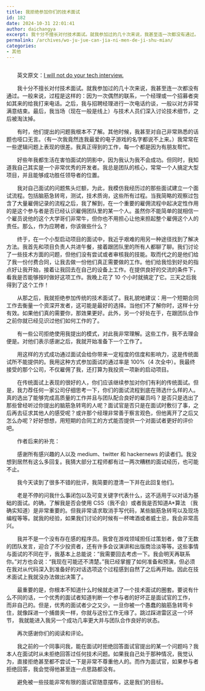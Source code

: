 ```yaml
---
title: 我拒绝参加你们的技术面试
id: 182
date: 2024-10-31 22:01:41
author: daichangya
excerpt: 我十分不擅长对付技术面试。就我参加过的几十次来说，我甚至连一次都没有通过。一般来说，过程是这样的：因为一次偶然的联系，一个经理或一个招募者
permalink: /archives/wo-ju-jue-can-jia-ni-men-de-ji-shu-mian/
categories:
- 其他
---
```




<img src="http://images.cnitblog.com/news/66372/201308/26110643-22e87c02e3124537ab680fd7b05c5731.jpg" alt="" style="margin:0px; padding:0px; font-size:14px; line-height:1.5em; border:none">


　　英文原文：[I will not do your tech interview.](https://medium.com/lessons-learned/80ba19c55883)


　　我十分不擅长对付技术面试。就我参加过的几十次来说，我甚至连一次都没有通过。一般来说，过程是这样的：因为一次偶然的联系，一个经理或一个招募者突如其来的给我打来电话。之后，我与招聘经理进行一次电话约谈，一般以对方非常满意结束。最后，我当场（现在一般是线上）与技术人员们深入讨论技术细节，之后被淘汰掉。


　　有时，他们提出的问题我根本不了解。其他时候，我甚至对自己非常熟悉的话题也哑口无言。（有一次我竟然连我最爱的电子游戏的名字都说不上来。）我常常在一些逻辑问题上表现的很差。我真正得到的工作，每一个都是因为有朋友帮忙。


　　好些年我都生活在害怕面试的阴影中，因为我认为我不会成功。但同时，我知道我自己其实是一个非常优秀的开发者。我总是团队的核心，常常一个人搞定大型项目，并且能够成功胜任领导者的位置。


　　我对自己面试的问题焦头烂额，为此，我模仿我经历过的那些面试建立一个面试流程。包括脑筋急转弯，测试，技术质询，这些所有过程。当我简略的观察过包含了大量雇佣记录的流程之后，我了解到，在一个重要的雇佣流程中起决定性作用的是这个参与者是否已经认识雇佣团队里的某一个人。虽然你不能简单的就相信一个雇员说他的这个大学哥们非常牛，但你也不用担心让他来担起整个雇佣这个人的责任。那么，作为应聘者，你该做些什么？


　　终于，在一个小型启动项目的面试中，我近乎艰难的用另一种途径找到了解决方法。我首先和项目负责人共进午餐，接着跟团队里的所有人都聊了聊。我们讨论了一些技术方面的问题，但他们没有尝试或者审核我的技能。取而代之的是他们给了我一份付费合同，让我去做一份他们真正需要做的工作。他们给我恰到好处的指点好让我开始，接着让我回去在自己的设备上工作。在提供良好的交流的条件下，看我是否能够按时做好这项工作。我晚上花了 10 个小时就搞定了它。三天之后我得到了这个工作！


　　从那之后，我就拒绝参加传统的技术面试了。我&#31036;貌地建议：用一个短期合同工作去衡量一个资深开发者，这可能是最好的选择。当他们不了解你时，这样十分有效。如果他们真的需要你，那效果更好。此外，另一个好处在于，在跟团队合作之前你就已经见识过他们如何工作的了。


　　有一些公司拒绝使用我提出的模式，对此我非常理解。这些工作，我不去理会便是。对他们表示感谢之后，我就开始准备下一个工作了。


　　用这样的方式成功通过面试会给你带来一定程度的信度和影响力，这是传统面试所不能提供的。我用这种方式参加面试的通过率是 100%（4 次全中）。我最终接受的那个公司，不仅雇佣了我，还打算为我投资一项新的启动项目。


　　在传统面试上表现的很好的人，你们应该继续参加对你们有利的传统面试。但是，我力荐任何一家公司仔细思考一下，你们的面试流程到底在筛选什么样的人。真的选出了能够完成高质量的工作并且与团队配合良好的雇员吗？是否只是选出了那些曾经听过你提出的脑筋急转弯的人呢？面试官是否只是在面试时敷衍了事，之后再去征求其他人的感受呢？或许那个经理非常善于察言观色，但他离开了之后又怎么办呢？好好想想，用短期的合同工的方式能否提供一个对面试者更好的评价吧。


　　作者后来的补充：


　　感谢所有感兴趣的人以及 medium、twitter 和 hackernews 的读者们。我没想到居然有这么多回复。我猜大部分工程师都有过一两次糟糕的面试经历，也可能不止。


　　我今天读到了很多不错的批评，我简要的澄清一下并在此回复他们。


　　老是不停的问我什么事闭包以及可变关键字代表什么，这不适用于以对话为基础的面试。的确，了解我是否会使用 CSS（我不会）或者我是否知道A*算法 （我确实知道）是非常重要的。但我非常请求取消手写代码，某些脑筋急转弯以及现场编程等等。就我的经验，如果我们讨论的时候有一杯啤酒或者威士忌，我会非常高兴。


　　我并不是一个没有存在感的程序员。我曾在游戏领域担任过策划者，做了无数的团队发言，迎合了不少投资者，还有许多会议演讲和出版商洽淡等等。这些事情与面试的不同在于，我基本上总能说：”我需要回去考虑一下。我会明天再联系你。”对方也会说：“我现在可能还不清楚。”我已经掌握了如何准备和预演，但必须在我对从代码深入到准备好的对话选项这个过程感到自然了之后再开始。因此在技术面试上我就没办法做出决策了。


　　最重要的是，你根本不知道什么时候就走进了一个技术面试的圈套。要说有什么不同的话，一个优秀的面试者知道判断一个参与者的好坏正是面试官的工作， 而非自己的。但是，优秀的面试者少之又少。一旦你被一个愚蠢的脑筋急转弯卡住，就像踩进一个捕兽夹一样，你就与这份工作无缘了。跳过踩进雷区这一个环节， 我就能进入我另一个成功几率更大并与团队合作良好的状态。


　　再次感谢你们的阅读和评论。


　　我之前的一个同事问我，能在面试时拒绝回答面试官提出的某一个问题吗？我本人在面试时从未拒绝回答过任何技术问题。如果我自己处于那种情况，我觉认为，直接拒绝甚至都不尝试一下是非常不尊重他人的。而作为面试官，如果参与者拒绝回答，我会觉得他甚至连一点思路都没有。


　　避免被一些技能非常有限的面试官随意摆布，这是我们的目标。
